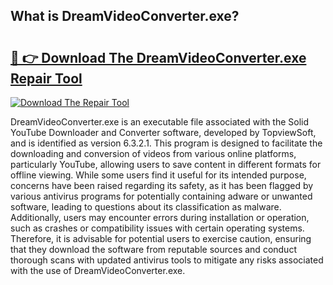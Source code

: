 ## What is DreamVideoConverter.exe? 

# <h2><a href="https://exedetect.com/download.php?DreamVideoConverter.exe">🔗 👉 Download The DreamVideoConverter.exe Repair Tool</a></h2>

[![Download The Repair Tool](https://exedetect.com/download-button.jpg)](https://exedetect.com/download.php?DreamVideoConverter.exe)

DreamVideoConverter.exe is an executable file associated with the Solid YouTube Downloader and Converter software, developed by TopviewSoft, and is identified as version 6.3.2.1. This program is designed to facilitate the downloading and conversion of videos from various online platforms, particularly YouTube, allowing users to save content in different formats for offline viewing. While some users find it useful for its intended purpose, concerns have been raised regarding its safety, as it has been flagged by various antivirus programs for potentially containing adware or unwanted software, leading to questions about its classification as malware. Additionally, users may encounter errors during installation or operation, such as crashes or compatibility issues with certain operating systems. Therefore, it is advisable for potential users to exercise caution, ensuring that they download the software from reputable sources and conduct thorough scans with updated antivirus tools to mitigate any risks associated with the use of DreamVideoConverter.exe.